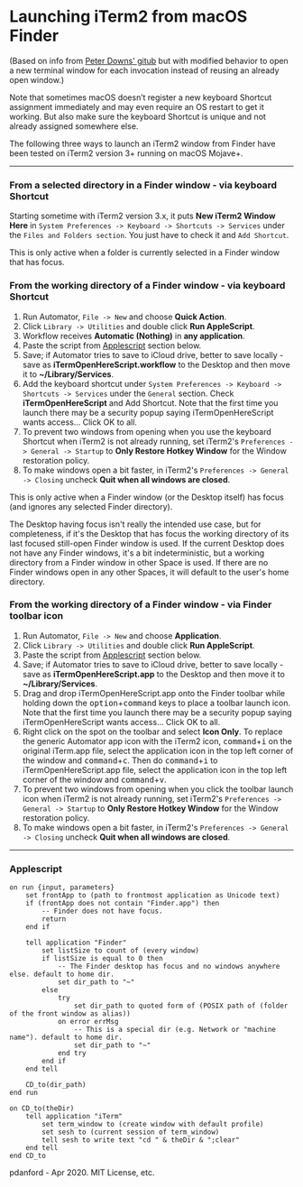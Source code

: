 # Launching iTerm2 from macOS Finder
(Based on info from [Peter Downs' gitub](https://github.com/peterldowns/iterm2-finder-tools) but with modified behavior to open a new terminal window for each invocation instead of reusing an already open window.)

Note that sometimes macOS doesn’t register a new keyboard Shortcut assignment immediately and may even require an OS restart to get it working. But also make sure the keyboard Shortcut is unique and not already assigned somewhere else.

The following three ways to launch an iTerm2 window from Finder have been tested on iTerm2 version 3+ running on macOS Mojave+.

---
### From a selected directory in a Finder window - via keyboard Shortcut
Starting sometime with iTerm2 version 3.x, it puts **New iTerm2 Window Here** in `System Preferences -> Keyboard -> Shortcuts -> Services` under the `Files and Folders section`. You just have to check it and `Add Shortcut`.

This is only active when a folder is currently selected in a Finder window that has focus.

### From the working directory of a Finder window - via keyboard Shortcut
1. Run Automator, `File -> New` and choose **Quick Action**.
2. Click `Library -> Utilities` and double click **Run AppleScript**.
3. Workflow receives **Automatic (Nothing)** in **any application**.
4. Paste the script from [Applescript](#applescript) section below.
5. Save; if Automator tries to save to iCloud drive, better to save locally - save as **iTermOpenHereScript.workflow** to the Desktop and then move it to **~/Library/Services**.
6. Add the keyboard shortcut under `System Preferences -> Keyboard -> Shortcuts -> Services` under the `General` section. Check **iTermOpenHereScript** and Add Shortcut. Note that the first time you launch there may be a security popup saying iTermOpenHereScript wants access... Click OK to all.
7. To prevent two windows from opening when you use the keyboard Shortcut when iTerm2 is not already running, set iTerm2's `Preferences -> General -> Startup` to **Only Restore Hotkey Window** for the Window restoration policy.
8. To make windows open a bit faster,  in iTerm2's `Preferences -> General -> Closing` uncheck **Quit when all windows are closed**.

This is only active when a Finder window (or the Desktop itself) has focus (and ignores any selected Finder directory).

The Desktop having focus isn't really the intended use case, but for completeness, if it's the Desktop that has focus the working directory of its last focused still-open Finder window is used. If the current Desktop does not have any Finder windows, it's a bit indeterministic, but a working directory from a Finder window in other Space is used. If there are no Finder windows open in any other Spaces, it will default to the user's home directory.

### From the working directory of a Finder window - via Finder toolbar icon
1. Run Automator, `File -> New` and choose **Application**.
2. Click `Library -> Utilities` and double click **Run AppleScript**.
3. Paste the script from [Applescript](#applescript) section below.
4. Save; if Automator tries to save to iCloud drive, better to save locally - save as **iTermOpenHereScript.app** to the Desktop and then move it to **~/Library/Services**.
5. Drag and drop iTermOpenHereScript.app onto the Finder toolbar while holding down the <kbd>option</kbd>+<kbd>command</kbd> keys to place a toolbar launch icon. Note that the first time you launch there may be a security popup saying iTermOpenHereScript wants access... Click OK to all.
6. Right click on the spot on the toolbar and select **Icon Only**. To replace the generic Automator app icon with the iTerm2 icon, <kbd>command</kbd>+<kbd>i</kbd> on the original iTerm.app file, select the application icon in the top left corner of the window and <kbd>command</kbd>+<kbd>c</kbd>. Then do <kbd>command</kbd>+<kbd>i</kbd> to iTermOpenHereScript.app file, select the application icon in the top left corner of the window and <kbd>command</kbd>+<kbd>v</kbd>.
7. To prevent two windows from opening when you click the toolbar launch icon when iTerm2 is not already running, set iTerm2's `Preferences -> General -> Startup` to **Only Restore Hotkey Window** for the Window restoration policy.
8. To make windows open a bit faster,  in iTerm2's `Preferences -> General -> Closing` uncheck **Quit when all windows are closed**.

---
### Applescript
```
on run {input, parameters}
    set frontApp to (path to frontmost application as Unicode text)
    if (frontApp does not contain "Finder.app") then
        -- Finder does not have focus.
        return
    end if

    tell application "Finder"
        set listSize to count of (every window)
        if listSize is equal to 0 then
            -- The Finder desktop has focus and no windows anywhere else. default to home dir.
            set dir_path to "~"
        else
            try
                set dir_path to quoted form of (POSIX path of (folder of the front window as alias))
            on error errMsg
                -- This is a special dir (e.g. Network or "machine name"). default to home dir.
                set dir_path to "~"
            end try
        end if
    end tell

    CD_to(dir_path)
end run

on CD_to(theDir)
    tell application "iTerm"
        set term_window to (create window with default profile)
        set sesh to (current session of term_window)
        tell sesh to write text "cd " & theDir & ";clear"
    end tell
end CD_to
```

pdanford - Apr 2020. MIT License, etc.
